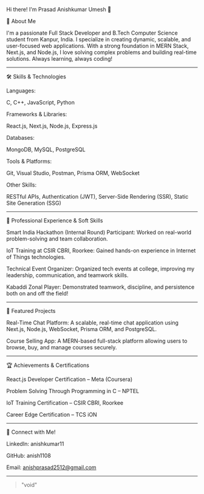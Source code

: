 Hi there! I'm Prasad Anishkumar Umesh 👋

🚀 About Me

I'm a passionate Full Stack Developer and B.Tech Computer Science student from Kanpur, India.
I specialize in creating dynamic, scalable, and user-focused web applications. With a strong foundation in MERN Stack, Next.js, and Node.js, I love solving complex problems and building real-time solutions. Always learning, always coding!


---

🛠️ Skills & Technologies

Languages:

C, C++, JavaScript, Python


Frameworks & Libraries:

React.js, Next.js, Node.js, Express.js


Databases:

MongoDB, MySQL, PostgreSQL


Tools & Platforms:

Git, Visual Studio, Postman, Prisma ORM, WebSocket


Other Skills:

RESTful APIs, Authentication (JWT), Server-Side Rendering (SSR), Static Site Generation (SSG)



---

💼 Professional Experience & Soft Skills

Smart India Hackathon (Internal Round) Participant: Worked on real-world problem-solving and team collaboration.

IoT Training at CSIR CBRI, Roorkee: Gained hands-on experience in Internet of Things technologies.

Technical Event Organizer: Organized tech events at college, improving my leadership, communication, and teamwork skills.

Kabaddi Zonal Player: Demonstrated teamwork, discipline, and persistence both on and off the field!



---

🌟 Featured Projects

Real-Time Chat Platform: A scalable, real-time chat application using Next.js, Node.js, WebSocket, Prisma ORM, and PostgreSQL.

Course Selling App: A MERN-based full-stack platform allowing users to browse, buy, and manage courses securely.




---

🏆 Achievements & Certifications

React.js Developer Certification – Meta (Coursera)

Problem Solving Through Programming in C – NPTEL

IoT Training Certification – CSIR CBRI, Roorkee

Career Edge Certification – TCS iON



---

📢 Connect with Me!

LinkedIn: anishkumar11

GitHub: anish1108

Email: anishprasad2512@gmail.com



---

> "void"



